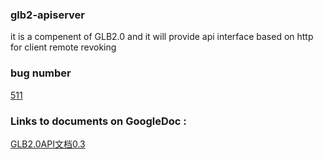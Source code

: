 ### glb2-apiserver
it is a compenent of GLB2.0 and it will provide api interface based on http for client remote revoking

### bug number
[511](https://bugzilla.mileweb.com/show_bug.cgi?id=511)

### Links to documents on GoogleDoc :   
[GLB2.0API文档0.3](https://docs.google.com/document/d/1DAJN8wxyhK7YZP4sYb-addspT2WD0mHrDvAucCwo-Is/edit)
